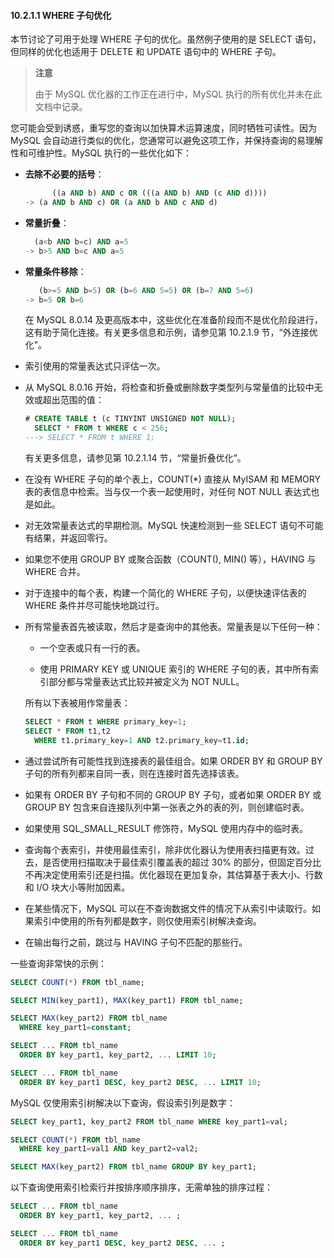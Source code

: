 #### 10.2.1.1 WHERE 子句优化

本节讨论了可用于处理 WHERE 子句的优化。虽然例子使用的是 SELECT 语句，但同样的优化也适用于 DELETE 和 UPDATE 语句中的 WHERE 子句。

> **注意**
>
> 由于 MySQL 优化器的工作正在进行中，MySQL 执行的所有优化并未在此文档中记录。

您可能会受到诱惑，重写您的查询以加快算术运算速度，同时牺牲可读性。因为 MySQL 会自动进行类似的优化，您通常可以避免这项工作，并保持查询的易理解性和可维护性。MySQL 执行的一些优化如下：

- **去除不必要的括号**：
  
   ```sql
    	 ((a AND b) AND c OR (((a AND b) AND (c AND d)))) 
  -> (a AND b AND c) OR (a AND b AND c AND d)
  ```
  
- **常量折叠**：
  
   ```sql
     (a<b AND b=c) AND a=5
  -> b>5 AND b=c AND a=5
  ```
  
- **常量条件移除**：
  
   ```sql
      (b>=5 AND b=5) OR (b=6 AND 5=5) OR (b=7 AND 5=6)
   -> b=5 OR b=6
   ```

  在 MySQL 8.0.14 及更高版本中，这些优化在准备阶段而不是优化阶段进行，这有助于简化连接。有关更多信息和示例，请参见第 10.2.1.9 节，“外连接优化”。

- 索引使用的常量表达式只评估一次。


- 从 MySQL 8.0.16 开始，将检查和折叠或删除数字类型列与常量值的比较中无效或超出范围的值：
  ```sql
  # CREATE TABLE t (c TINYINT UNSIGNED NOT NULL);
    SELECT * FROM t WHERE c < 256;
  ---> SELECT * FROM t WHERE 1;
  ```

  有关更多信息，请参见第 10.2.1.14 节，“常量折叠优化”。

- 在没有 WHERE 子句的单个表上，COUNT(*) 直接从 MyISAM 和 MEMORY 表的表信息中检索。当与仅一个表一起使用时，对任何 NOT NULL 表达式也是如此。


- 对无效常量表达式的早期检测。MySQL 快速检测到一些 SELECT 语句不可能有结果，并返回零行。

- 如果您不使用 GROUP BY 或聚合函数（COUNT(), MIN() 等），HAVING 与 WHERE 合并。

- 对于连接中的每个表，构建一个简化的 WHERE 子句，以便快速评估表的 WHERE 条件并尽可能快地跳过行。

- 所有常量表首先被读取，然后才是查询中的其他表。常量表是以下任何一种：

  - 一个空表或只有一行的表。

  - 使用 PRIMARY KEY 或 UNIQUE 索引的 WHERE 子句的表，其中所有索引部分都与常量表达式比较并被定义为 NOT NULL。

  所有以下表被用作常量表：

    ```sql
    SELECT * FROM t WHERE primary_key=1;
    SELECT * FROM t1,t2
      WHERE t1.primary_key=1 AND t2.primary_key=t1.id;
    ```

- 通过尝试所有可能性找到连接表的最佳组合。如果 ORDER BY 和 GROUP BY 子句的所有列都来自同一表，则在连接时首先选择该表。


- 如果有 ORDER BY 子句和不同的 GROUP BY 子句，或者如果 ORDER BY 或 GROUP BY 包含来自连接队列中第一张表之外的表的列，则创建临时表。


- 如果使用 SQL_SMALL_RESULT 修饰符，MySQL 使用内存中的临时表。


- 查询每个表索引，并使用最佳索引，除非优化器认为使用表扫描更有效。过去，是否使用扫描取决于最佳索引覆盖表的超过 30% 的部分，但固定百分比不再决定使用索引还是扫描。优化器现在更加复杂，其估算基于表大小、行数和 I/O 块大小等附加因素。


- 在某些情况下，MySQL 可以在不查询数据文件的情况下从索引中读取行。如果索引中使用的所有列都是数字，则仅使用索引树解决查询。


- 在输出每行之前，跳过与 HAVING 子句不匹配的那些行。


一些查询非常快的示例：

```sql
SELECT COUNT(*) FROM tbl_name;

SELECT MIN(key_part1), MAX(key_part1) FROM tbl_name;

SELECT MAX(key_part2) FROM tbl_name
  WHERE key_part1=constant;

SELECT ... FROM tbl_name
  ORDER BY key_part1, key_part2, ... LIMIT 10;

SELECT ... FROM tbl_name
  ORDER BY key_part1 DESC, key_part2 DESC, ... LIMIT 10;
```

MySQL 仅使用索引树解决以下查询，假设索引列是数字：

```sql
SELECT key_part1, key_part2 FROM tbl_name WHERE key_part1=val;

SELECT COUNT(*) FROM tbl_name
  WHERE key_part1=val1 AND key_part2=val2;

SELECT MAX(key_part2) FROM tbl_name GROUP BY key_part1;
```

以下查询使用索引检索行并按排序顺序排序，无需单独的排序过程：

```sql
SELECT ... FROM tbl_name
  ORDER BY key_part1, key_part2, ... ;

SELECT ... FROM tbl_name
  ORDER BY key_part1 DESC, key_part2 DESC, ... ;
```